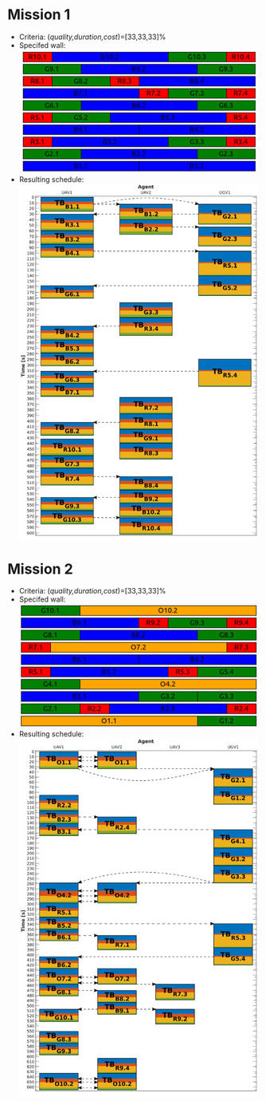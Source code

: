 # Mission 1

- Criteria: (_quality,duration,cost_)=[33,33,33]%
- Specifed wall:<br/>
![Mission1](https://raw.githubusercontent.com/larics/GPGP_page/master/misija1.png)
- Resulting schedule:<br/>
![Result1](https://raw.githubusercontent.com/larics/GPGP_page/master/rezultat1.png)

# Mission 2

- Criteria: (_quality,duration,cost_)=[33,33,33]%
- Specifed wall:<br/>
![Mission2](https://raw.githubusercontent.com/larics/GPGP_page/master/misija2.png)
- Resulting schedule:<br/>
![Result2](https://raw.githubusercontent.com/larics/GPGP_page/master/rezultat2.png)
